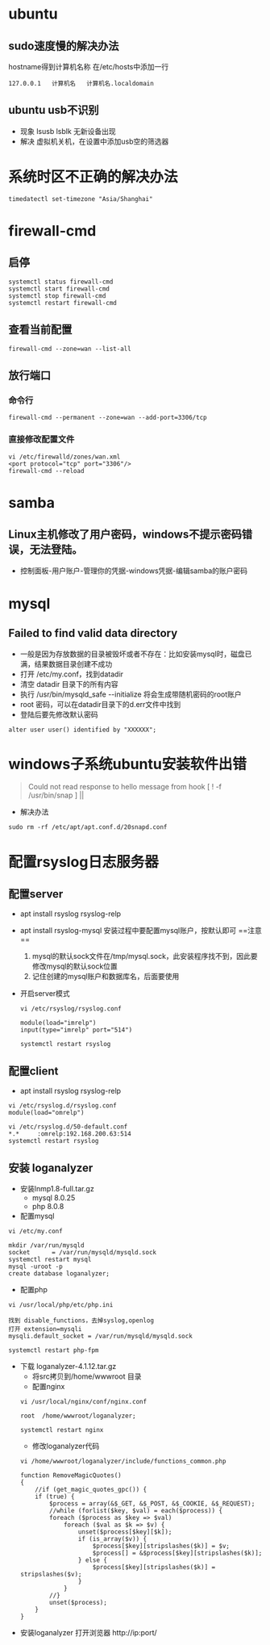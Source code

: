 # ubuntu
## sudo速度慢的解决办法
hostname得到计算机名称
在/etc/hosts中添加一行
```shell
127.0.0.1   计算机名   计算机名.localdomain
```
## ubuntu usb不识别
- 现象
  lsusb
  lsblk
  无新设备出现
- 解决
  虚拟机关机，在设置中添加usb空的筛选器
  
# 系统时区不正确的解决办法
```shell
timedatectl set-timezone "Asia/Shanghai"
```
# firewall-cmd
## 启停
```shell
systemctl status firewall-cmd
systemctl start firewall-cmd
systemctl stop firewall-cmd
systemctl restart firewall-cmd
```
## 查看当前配置
```shell
firewall-cmd --zone=wan --list-all
```
## 放行端口
### 命令行
```shell
firewall-cmd --permanent --zone=wan --add-port=3306/tcp
```
###  直接修改配置文件
```shell
vi /etc/firewalld/zones/wan.xml
<port protocol="tcp" port="3306"/>
firewall-cmd --reload
```
# samba
## Linux主机修改了用户密码，windows不提示密码错误，无法登陆。
- 控制面板-用户账户-管理你的凭据-windows凭据-编辑samba的账户密码
# mysql
## Failed to find valid data directory
- 一般是因为存放数据的目录被毁坏或者不存在：比如安装mysql时，磁盘已满，结果数据目录创建不成功
- 打开 /etc/my.conf，找到datadir
- 清空 datadir 目录下的所有内容
- 执行 /usr/bin/mysqld_safe --initialize 将会生成带随机密码的root账户
- root 密码，可以在datadir目录下的d.err文件中找到
- 登陆后要先修改默认密码
```shell
alter user user() identified by "XXXXXX";
```
# windows子系统ubuntu安装软件出错
> Could not read response to hello message from hook [ ! -f /usr/bin/snap ] ||
- 解决办法
```shell
sudo rm -rf /etc/apt/apt.conf.d/20snapd.conf
```

# 配置rsyslog日志服务器
## 配置server
- apt install rsyslog rsyslog-relp
- apt install rsyslog-mysql
  安装过程中要配置mysql账户，按默认即可
  ==注意==
  
  1. mysql的默认sock文件在/tmp/mysql.sock，此安装程序找不到，因此要修改mysql的默认sock位置
  2. 记住创建的mysql账户和数据库名，后面要使用
- 开启server模式
  ```shell
  vi /etc/rsyslog/rsyslog.conf
  
  module(load="imrelp")
  input(type="imrelp" port="514")
  
  systemctl restart rsyslog
  ```
## 配置client
- apt install rsyslog rsyslog-relp

```shell
vi /etc/rsyslog.d/rsyslog.conf
module(load="omrelp")

vi /etc/rsyslog.d/50-default.conf
*.*     :omrelp:192.168.200.63:514
systemctl restart rsyslog
```
## 安装 loganalyzer
- 安装lnmp1.8-full.tar.gz
  - mysql 8.0.25
  - php 8.0.8
- 配置mysql
```shell
vi /etc/my.conf

mkdir /var/run/mysqld
socket      = /var/run/mysqld/mysqld.sock
systemctl restart mysql
mysql -uroot -p
create database loganalyzer;
```
- 配置php
```shell
vi /usr/local/php/etc/php.ini

找到 disable_functions，去掉syslog,openlog
打开 extension=mysqli
mysqli.default_socket = /var/run/mysqld/mysqld.sock

systemctl restart php-fpm
```
- 下载 loganalyzer-4.1.12.tar.gz
  - 将src拷贝到/home/wwwroot 目录
  - 配置nginx
  ```shell
  vi /usr/local/nginx/conf/nginx.conf
  
  root  /home/wwwroot/loganalyzer;
  
  systemctl restart nginx
  ```
  - 修改loganalyzer代码
  ```shell
  vi /home/wwwroot/loganalyzer/include/functions_common.php
  
  function RemoveMagicQuotes()
  {
      //if (get_magic_quotes_gpc()) {
      if (true) {
          $process = array(&$_GET, &$_POST, &$_COOKIE, &$_REQUEST);
          //while (forlist($key, $val) = each($process)) {
          foreach ($process as $key => $val)
              foreach ($val as $k => $v) {
                  unset($process[$key][$k]);
                  if (is_array($v)) {
                      $process[$key][stripslashes($k)] = $v;
                      $process[] = &$process[$key][stripslashes($k)];
                  } else {
                      $process[$key][stripslashes($k)] = stripslashes($v);
                  }
              }
          //}
          unset($process);
      }
  }
  ```
- 安装loganalyzer
打开浏览器
http://ip:port/


